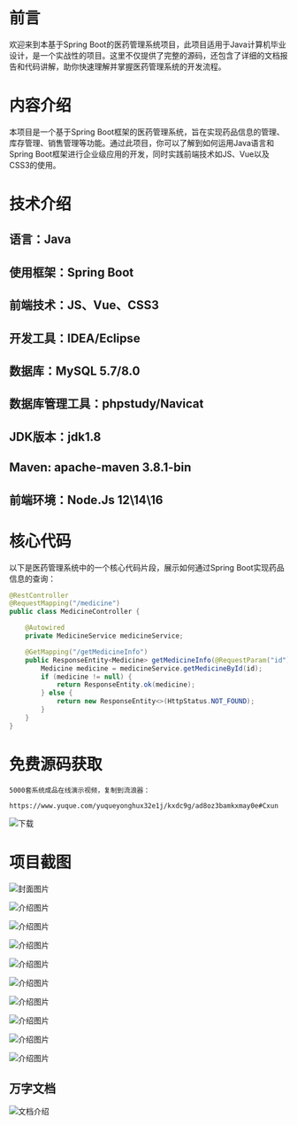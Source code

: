 # 前言

欢迎来到本基于Spring Boot的医药管理系统项目，此项目适用于Java计算机毕业设计，是一个实战性的项目。这里不仅提供了完整的源码，还包含了详细的文档报告和代码讲解，助你快速理解并掌握医药管理系统的开发流程。

# 内容介绍

本项目是一个基于Spring Boot框架的医药管理系统，旨在实现药品信息的管理、库存管理、销售管理等功能。通过此项目，你可以了解到如何运用Java语言和Spring Boot框架进行企业级应用的开发，同时实践前端技术如JS、Vue以及CSS3的使用。

# 技术介绍

## 语言：Java

## 使用框架：Spring Boot

## 前端技术：JS、Vue、CSS3

## 开发工具：IDEA/Eclipse

## 数据库：MySQL 5.7/8.0

## 数据库管理工具：phpstudy/Navicat

## JDK版本：jdk1.8

## Maven: apache-maven 3.8.1-bin

## 前端环境：Node.Js 12\14\16

# 核心代码

以下是医药管理系统中的一个核心代码片段，展示如何通过Spring Boot实现药品信息的查询：

```java
@RestController
@RequestMapping("/medicine")
public class MedicineController {

    @Autowired
    private MedicineService medicineService;

    @GetMapping("/getMedicineInfo")
    public ResponseEntity<Medicine> getMedicineInfo(@RequestParam("id") int id) {
        Medicine medicine = medicineService.getMedicineById(id);
        if (medicine != null) {
            return ResponseEntity.ok(medicine);
        } else {
            return new ResponseEntity<>(HttpStatus.NOT_FOUND);
        }
    }
}
```

# 免费源码获取

```
5000套系统成品在线演示视频，复制到流浪器： 
```
```
https://www.yuque.com/yuqueyonghux32e1j/kxdc9g/ad8oz3bamkxmay0e#Cxun
```
![下载](https://img12.360buyimg.com/ddimg/jfs/t1/339687/11/1349/28408/68ad865fF412d7877/adaa650483a100f2.jpg)

# 项目截图

![封面图片](https://img14.360buyimg.com/ddimg/jfs/t1/339231/22/6621/117510/68bdb877Fdb2e9a0b/eb6c1d5559200de3.jpg)

![介绍图片](https://img12.360buyimg.com/ddimg/jfs/t1/336871/28/8207/59102/68bdb84eFbfc48c61/742faefa90e39aa8.jpg)

![介绍图片](https://img14.360buyimg.com/ddimg/jfs/t1/329351/33/10589/37163/68bdb84fFf995a101/531c8dc02d694359.jpg)

![介绍图片](https://img12.360buyimg.com/ddimg/jfs/t1/350902/21/776/36456/68bdb850F003e193c/832125d4e8af6a83.jpg)

![介绍图片](https://img11.360buyimg.com/ddimg/jfs/t1/348752/14/736/40066/68bdb850F4dd103fe/bf4a7e16fb127016.jpg)

![介绍图片](https://img11.360buyimg.com/ddimg/jfs/t1/346271/30/783/69782/68bdb851F63e5256a/57a185de353fce44.jpg)

![介绍图片](https://img13.360buyimg.com/ddimg/jfs/t1/346520/1/787/43142/68bdb851F2f9d1d04/29297bf973472a61.jpg)

![介绍图片](https://img14.360buyimg.com/ddimg/jfs/t1/336602/9/8053/51329/68bdb852Fa786597d/6f0c0766cd6ef1df.jpg)

![介绍图片](https://img11.360buyimg.com/ddimg/jfs/t1/330707/28/10611/39592/68bdb853F29895e35/c5a16014d100e77f.jpg)

![介绍图片](https://img12.360buyimg.com/ddimg/jfs/t1/345703/39/749/59015/68bdb854F3b5d2315/e46d1d3800a32d27.jpg)


## 万字文档
![文档介绍](https://img14.360buyimg.com/ddimg/jfs/t1/338393/1/3576/156947/68b1ad0cF74dc525c/ff9cd6c574295685.jpg)

